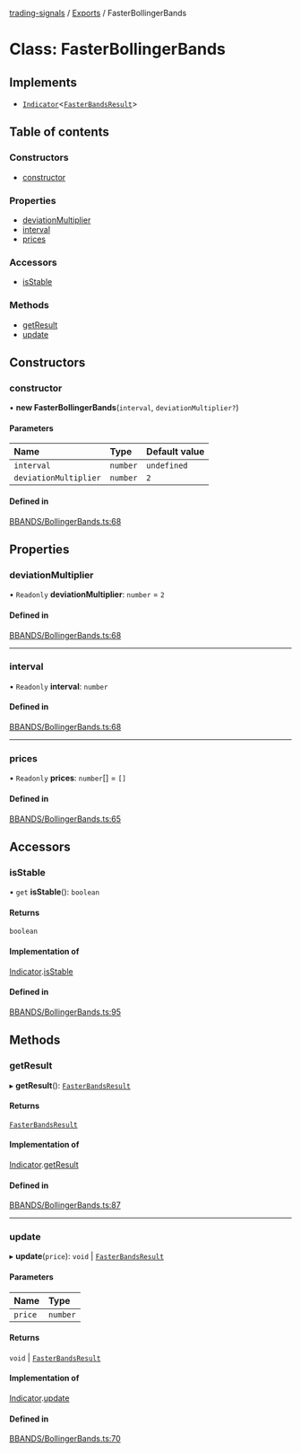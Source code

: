 [trading-signals](../README.md) / [Exports](../modules.md) / FasterBollingerBands

# Class: FasterBollingerBands

## Implements

- [`Indicator`](../interfaces/Indicator.md)<[`FasterBandsResult`](../interfaces/FasterBandsResult.md)\>

## Table of contents

### Constructors

- [constructor](FasterBollingerBands.md#constructor)

### Properties

- [deviationMultiplier](FasterBollingerBands.md#deviationmultiplier)
- [interval](FasterBollingerBands.md#interval)
- [prices](FasterBollingerBands.md#prices)

### Accessors

- [isStable](FasterBollingerBands.md#isstable)

### Methods

- [getResult](FasterBollingerBands.md#getresult)
- [update](FasterBollingerBands.md#update)

## Constructors

### constructor

• **new FasterBollingerBands**(`interval`, `deviationMultiplier?`)

#### Parameters

| Name                  | Type     | Default value |
| :-------------------- | :------- | :------------ |
| `interval`            | `number` | `undefined`   |
| `deviationMultiplier` | `number` | `2`           |

#### Defined in

[BBANDS/BollingerBands.ts:68](https://github.com/bennycode/trading-signals/blob/53d8192/src/BBANDS/BollingerBands.ts#L68)

## Properties

### deviationMultiplier

• `Readonly` **deviationMultiplier**: `number` = `2`

#### Defined in

[BBANDS/BollingerBands.ts:68](https://github.com/bennycode/trading-signals/blob/53d8192/src/BBANDS/BollingerBands.ts#L68)

---

### interval

• `Readonly` **interval**: `number`

#### Defined in

[BBANDS/BollingerBands.ts:68](https://github.com/bennycode/trading-signals/blob/53d8192/src/BBANDS/BollingerBands.ts#L68)

---

### prices

• `Readonly` **prices**: `number`[] = `[]`

#### Defined in

[BBANDS/BollingerBands.ts:65](https://github.com/bennycode/trading-signals/blob/53d8192/src/BBANDS/BollingerBands.ts#L65)

## Accessors

### isStable

• `get` **isStable**(): `boolean`

#### Returns

`boolean`

#### Implementation of

[Indicator](../interfaces/Indicator.md).[isStable](../interfaces/Indicator.md#isstable)

#### Defined in

[BBANDS/BollingerBands.ts:95](https://github.com/bennycode/trading-signals/blob/53d8192/src/BBANDS/BollingerBands.ts#L95)

## Methods

### getResult

▸ **getResult**(): [`FasterBandsResult`](../interfaces/FasterBandsResult.md)

#### Returns

[`FasterBandsResult`](../interfaces/FasterBandsResult.md)

#### Implementation of

[Indicator](../interfaces/Indicator.md).[getResult](../interfaces/Indicator.md#getresult)

#### Defined in

[BBANDS/BollingerBands.ts:87](https://github.com/bennycode/trading-signals/blob/53d8192/src/BBANDS/BollingerBands.ts#L87)

---

### update

▸ **update**(`price`): `void` \| [`FasterBandsResult`](../interfaces/FasterBandsResult.md)

#### Parameters

| Name    | Type     |
| :------ | :------- |
| `price` | `number` |

#### Returns

`void` \| [`FasterBandsResult`](../interfaces/FasterBandsResult.md)

#### Implementation of

[Indicator](../interfaces/Indicator.md).[update](../interfaces/Indicator.md#update)

#### Defined in

[BBANDS/BollingerBands.ts:70](https://github.com/bennycode/trading-signals/blob/53d8192/src/BBANDS/BollingerBands.ts#L70)
